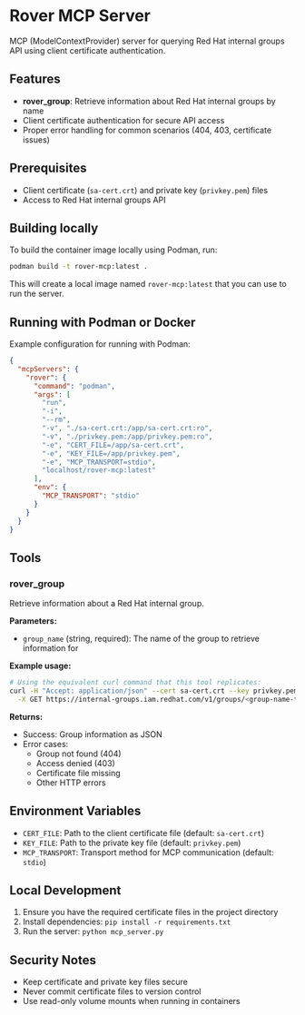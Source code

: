 # Rover MCP Server

MCP (ModelContextProvider) server for querying Red Hat internal groups API using client certificate authentication.

## Features

- **rover_group**: Retrieve information about Red Hat internal groups by name
- Client certificate authentication for secure API access
- Proper error handling for common scenarios (404, 403, certificate issues)

## Prerequisites

- Client certificate (`sa-cert.crt`) and private key (`privkey.pem`) files
- Access to Red Hat internal groups API

## Building locally

To build the container image locally using Podman, run:

```sh
podman build -t rover-mcp:latest .
```

This will create a local image named `rover-mcp:latest` that you can use to run the server.

## Running with Podman or Docker

Example configuration for running with Podman:

```json
{
  "mcpServers": {
    "rover": {
      "command": "podman",
      "args": [
        "run",
        "-i",
        "--rm",
        "-v", "./sa-cert.crt:/app/sa-cert.crt:ro",
        "-v", "./privkey.pem:/app/privkey.pem:ro",
        "-e", "CERT_FILE=/app/sa-cert.crt",
        "-e", "KEY_FILE=/app/privkey.pem",
        "-e", "MCP_TRANSPORT=stdio",
        "localhost/rover-mcp:latest"
      ],
      "env": {
        "MCP_TRANSPORT": "stdio"
      }
    }
  }
}
```

## Tools

### rover_group

Retrieve information about a Red Hat internal group.

**Parameters:**
- `group_name` (string, required): The name of the group to retrieve information for

**Example usage:**
```bash
# Using the equivalent curl command that this tool replicates:
curl -H "Accept: application/json" --cert sa-cert.crt --key privkey.pem \
  -X GET https://internal-groups.iam.redhat.com/v1/groups/<group-name-test>
```

**Returns:**
- Success: Group information as JSON
- Error cases:
  - Group not found (404)
  - Access denied (403)
  - Certificate file missing
  - Other HTTP errors

## Environment Variables

- `CERT_FILE`: Path to the client certificate file (default: `sa-cert.crt`)
- `KEY_FILE`: Path to the private key file (default: `privkey.pem`)
- `MCP_TRANSPORT`: Transport method for MCP communication (default: `stdio`)

## Local Development

1. Ensure you have the required certificate files in the project directory
2. Install dependencies: `pip install -r requirements.txt`
3. Run the server: `python mcp_server.py`

## Security Notes

- Keep certificate and private key files secure
- Never commit certificate files to version control
- Use read-only volume mounts when running in containers
